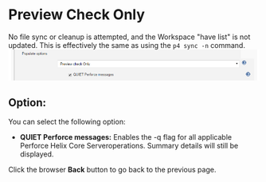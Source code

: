 ﻿# Preview Check Only 
No file sync or cleanup is attempted, and the Workspace "have list" is not updated. This is effectively the same as using the `p4 sync -n` command. 
![Auto Cleanup and Sync](docs/images/populatepreviewcheckonly.png)

## Option:
You can select the following option:  
- **QUIET Perforce messages:** Enables the -q flag for all applicable Perforce Helix Core Serveroperations. Summary details will still be displayed.

Click the browser **Back** button to go back to the previous page. 


